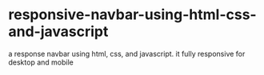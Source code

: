 # responsive-navbar-using-html-css-and-javascript
a response navbar using html, css, and javascript. it fully responsive for desktop and mobile
